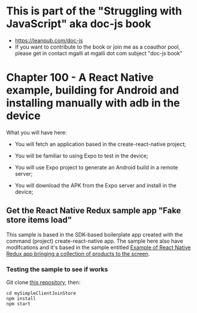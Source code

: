 # This is part of the "Struggling with JavaScript" aka doc-js book

* https://leanpub.com/doc-js
* If you want to contribute to the book or join me as a coauthor pool, please get in contact mgalli at mgalli dot com subject "doc-js book"

# Chapter 100 - A React Native example, building for Android and installing manually with adb in the device

What you will have here:

* You will fetch an application based in the create-react-native project;

* You will be familiar to using Expo to test in the device;

* You will use Expo project to generate an Android build in a remote server;

* You will download the APK from the Expo server and install in the device;

## Get the React Native Redux sample app "Fake store items load"

This sample is based in the SDK-based boilerplate app created with the command (project) create-react-native app. The sample here also have modifcations and it's based in the sample entitled [Example of React Native Redux app bringing a collection of products to the screen](https://github.com/taboca/doc-js-example-react-native-redux-join-fake-store).

### Testing the sample to see if works

Git clone [this repository](https://github.com/taboca/doc-js-example-react-native-redux-join-jogic-store), then:

```
cd mySimpleClientJoinStore
npm install
npm start
```
